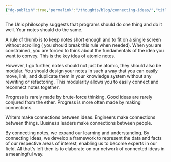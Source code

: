 ```yaml
---
{"dg-publish":true,"permalink":"/thoughts/blog/connecting-ideas/","title":"Connecting Ideas","tags":["refactored","zettelkasten","to_blog"],"created":"2025-08-26T19:46:54.838+01:00","updated":"2025-09-11T20:06:02.400+01:00"}
---
```


The Unix philosophy suggests that programs should do one thing and do it well. Your notes should do the same.

A rule of thumb is to keep notes short enough and to fit on a single screen without scrolling ( you should break this rule when needed). When you are constrained, you are forced to think about the fundamentals of the idea you want to convey. This is the key idea of atomic notes.

However, I go further, notes should not just be atomic, they should also be modular. You should design your notes in such a way that you can easily move, link, and duplicate them in your knowledge system without any rewriting or refactoring. This modularity allows you to easily connect and reconnect notes together.

Progress is rarely made by brute-force thinking. Good ideas are rarely conjured from the ether. Progress is more often made by making connections.

Writers make connections between ideas. Engineers make connections between things. Business leaders make connections between people.

By connecting notes, we expand our learning and understanding. By connecting ideas, we develop a framework to represent the data and facts of our respective areas of interest, enabling us to become experts in our field. All that's left then is to elaborate on our network of connected ideas in a meaningful way.